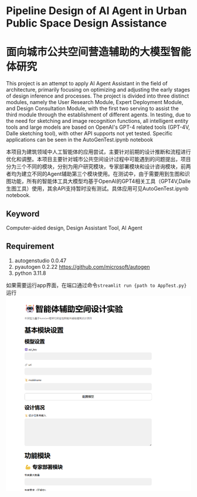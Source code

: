 # Pipeline Design of AI Agent in Urban Public Space Design Assistance
# 面向城市公共空间营造辅助的大模型智能体研究

This project is an attempt to apply AI Agent Assistant in the field of architecture, primarily focusing on optimizing and adjusting the early stages of design inference and processes. The project is divided into three distinct modules, namely the User Research Module, Expert Deployment Module, and Design Consultation Module, with the first two serving to assist the third module through the establishment of different agents. In testing, due to the need for sketching and image recognition functions, all intelligent entity tools and large models are based on OpenAI's GPT-4 related tools (GPT-4V, Dalle sketching tool), with other API supports not yet tested. Specific applications can be seen in the AutoGenTest.ipynb notebook

本项目为建筑领域中人工智能体的应用尝试，主要针对前期的设计推断和流程进行优化和调整。本项目主要针对城市公共空间设计过程中可能遇到的问题提出，项目分为三个不同的模块，分别为用户研究模块，专家部署模块和设计咨询模块，前两者均为建立不同的Agent辅助第三个模块使用。在测试中，由于需要用到生图和识图功能，所有的智能体工具大模型均基于OpenAI的GPT4相关工具（GPT4V,Dalle生图工具）使用，其余API支持暂时没有测试。具体应用可见AutoGenTest.ipynb notebook.

## Keyword
Computer-aided design, Design Assistant Tool, AI Agent

## Requirement
1. autogenstudio  0.0.47
2. pyautogen 0.2.22 https://github.com/microsoft/autogen
3. python 3.11.8

如果需要运行app界面，在端口通过命令`streamlit run {path to AppTest.py}` 运行
![ImgOfApp](img/app.png)